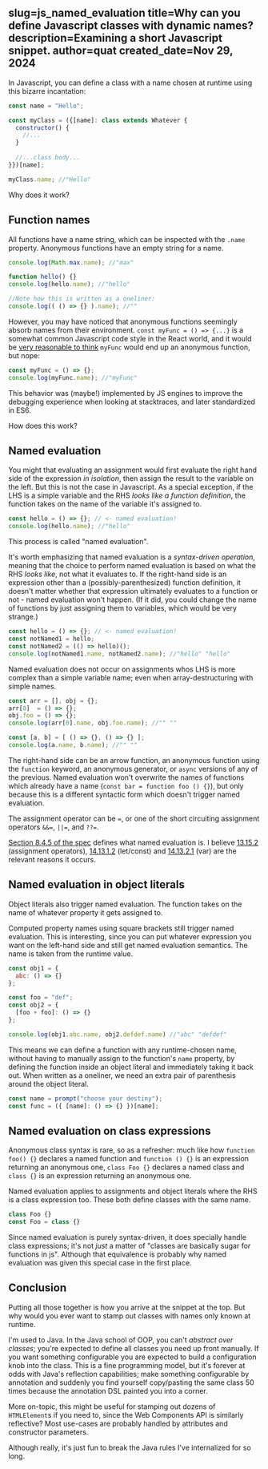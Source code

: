slug=js_named_evaluation
title=Why can you define Javascript classes with dynamic names?
description=Examining a short Javascript snippet.
author=quat
created_date=Nov 29, 2024
---

In Javascript, you can define a class with a name chosen at runtime using this bizarre incantation:

```js
const name = "Hello";

const myClass = ({[name]: class extends Whatever {
  constructor() {
    //...
  }
  
  //...class body...
}})[name];

myClass.name; //"Hello"
```

Why does it work?

## Function names

All functions have a name string, which can be inspected with the `.name` property. Anonymous functions have an empty string for a name.

```js
console.log(Math.max.name); //"max"

function hello() {}
console.log(hello.name); //"hello"

//Note how this is written as a oneliner:
console.log(( () => {} ).name); //""
```

However, you may have noticed that anonymous functions seemingly absorb names from their environment. `const myFunc = () => {...}` is a somewhat common Javascript code style in the React world, and it would be [very reasonable to think](https://stackoverflow.com/questions/49306148/why-is-arrow-syntax-preferred-over-function-declaration-for-functional-react-com/49306604#49306604) `myFunc` would end up an anonymous function, but nope:

```js
const myFunc = () => {};
console.log(myFunc.name); //"myFunc"
```

This behavior was (maybe!) implemented by JS engines to improve the debugging experience when looking at stacktraces, and later standardized in ES6.

How does this work?

## Named evaluation

You might that evaluating an assignment would first evaluate the right hand side of the expression *in isolation*, then assign the result to the variable on the left. But this is not the case in Javascript. As a special exception, if the LHS is a simple variable and the RHS *looks like a function definition*, the function takes on the name of the variable it's assigned to.

```js
const hello = () => {}; // <- named evaluation!
console.log(hello.name); //"hello"
```

This process is called "named evaluation".

It's worth emphasizing that named evaluation is a *syntax-driven operation*, meaning that the choice to perform named evaluation is based on what the RHS *looks like*, not what it evaluates to. If the right-hand side is an expression other than a (possibly-parenthesized) function definition, it doesn't matter whether that expression ultimately evaluates to a function or not - named evaluation won't happen. (If it did, you could change the name of functions by just assigning them to variables, which would be very strange.)

```js
const hello = () => {}; // <- named evaluation!
const notNamed1 = hello;
const notNamed2 = (() => hello)();
console.log(notNamed1.name, notNamed2.name); //"hello" "hello"
```

Named evaluation does not occur on assignments whos LHS is more complex than a simple variable name; even when array-destructuring with simple names.

```js
const arr = [], obj = {};
arr[0]  = () => {};
obj.foo = () => {};
console.log(arr[0].name, obj.foo.name); //"" ""

const [a, b] = [ () => {}, () => {} ];
console.log(a.name, b.name); //"" ""
```

The right-hand side can be an arrow function, an anonymous function using the `function` keyword, an anonymous generator, or `async` versions of any of the previous. Named evaluation won't overwrite the names of functions which already have a name (`const bar = function foo () {}`), but only because this is a different syntactic form which doesn't trigger named evaluation.

The assignment operator can be `=`, or one of the short circuiting assignment operators `&&=`, `||=`, and `??=`.

[Section 8.4.5 of the spec](https://tc39.es/ecma262/2024/#sec-runtime-semantics-namedevaluation) defines what named evaluation is. I believe [13.15.2](https://tc39.es/ecma262/2024/#_ref_6368) (assignment operators), [14.13.1.2](https://tc39.es/ecma262/2024/#sec-let-and-const-declarations-runtime-semantics-evaluation) (let/const) and [14.13.2.1](https://tc39.es/ecma262/2024/#sec-variable-statement-runtime-semantics-evaluation) (var) are the relevant reasons it occurs.

## Named evaluation in object literals

Object literals also trigger named evaluation. The function takes on the name of whatever property it gets assigned to.

Computed property names using square brackets still trigger named evaluation. This is interesting, since you can put whatever expression you want on the left-hand side and still get named evaluation semantics. The name is taken from the runtime value.

```js
const obj1 = {
  abc: () => {}
};

const foo = "def";
const obj2 = {
  [foo + foo]: () => {}
};

console.log(obj1.abc.name, obj2.defdef.name) //"abc" "defdef"
```

This means we can define a function with any runtime-chosen name, without having to manually assign to the function's `name` property, by defining the function inside an object literal and immediately taking it back out. When written as a oneliner, we need an extra pair of parenthesis around the object literal.

```js
const name = prompt("choose your destiny");
const func = ({ [name]: () => {} })[name];
```

## Named evaluation on class expressions

Anonymous class syntax is rare, so as a refresher: much like how `function foo() {}` declares a named function and `function () {}` is an expression returning an anonymous one, `class Foo {}` declares a named class and `class {}` is an expression returning an anonymous one.

Named evaluation applies to assignments and object literals where the RHS is a class expression too. These both define classes with the same name.

```js
class Foo {}
const Foo = class {}
```

Since named evaluation is purely syntax-driven, it does specially handle class expressions; it's not *just* a matter of "classes are basically sugar for functions in js". Although that equivalence is probably why named evaluation was given this special case in the first place.

## Conclusion

Putting all those together is how you arrive at the snippet at the top. But why would you ever want to stamp out classes with names only known at runtime.

I'm used to Java. In the Java school of OOP, you can't *abstract over classes*; you're expected to define all classes you need up front manually. If you want something configurable you are expected to build a configuration knob into the class. This is a fine programming model, but it's forever at odds with Java's reflection capabilities; make something configurable by annotation and suddenly you find yourself copy/pasting the same class 50 times because the annotation DSL painted you into a corner.

More on-topic, this might be useful for stamping out dozens of `HTMLElement`s if you need to, since the Web Components API is similarly reflective? Most use-cases are probably handled by attributes and constructor parameters.

Although really, it's just fun to break the Java rules I've internalized for so long.
